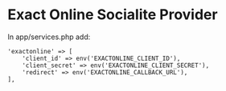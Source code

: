 # Exact Online Socialite Provider

In app/services.php add:

    'exactonline' => [
        'client_id' => env('EXACTONLINE_CLIENT_ID'),
        'client_secret' => env('EXACTONLINE_CLIENT_SECRET'),
        'redirect' => env('EXACTONLINE_CALLBACK_URL'),
    ],
    